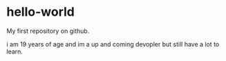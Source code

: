 # hello-world
My first repository on github.

 i am 19 years of age and im a up and coming devopler but still have a lot to learn.
